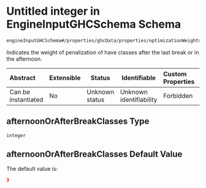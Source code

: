 # Untitled integer in EngineInputGHCSchema Schema

```txt
engineInputGHCSchema#/properties/ghcData/properties/optimizationWeights/properties/teachingSessions/properties/afternoonOrAfterBreakClasses
```

Indicates the weight of penalization of have classes after the last break or in the afternoon.


| Abstract            | Extensible | Status         | Identifiable            | Custom Properties | Additional Properties | Access Restrictions | Defined In                                                         |
| :------------------ | ---------- | -------------- | ----------------------- | :---------------- | --------------------- | ------------------- | ------------------------------------------------------------------ |
| Can be instantiated | No         | Unknown status | Unknown identifiability | Forbidden         | Allowed               | none                | [ghc.schema.json\*](../out/ghc.schema.json "open original schema") |

## afternoonOrAfterBreakClasses Type

`integer`

## afternoonOrAfterBreakClasses Default Value

The default value is:

```json
3
```
